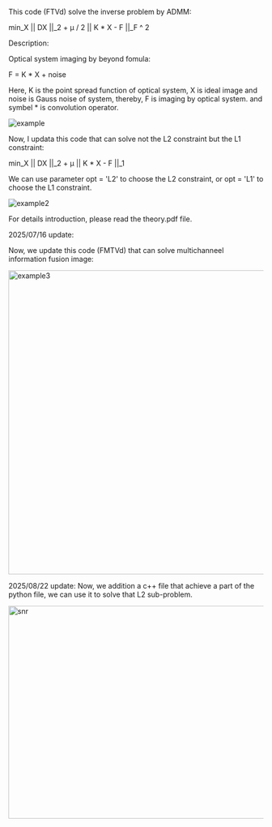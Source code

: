 This code (FTVd) solve the inverse problem by ADMM:

  min_X || DX ||_2 + μ / 2 || K * X - F ||_F ^ 2
  
Description:

  Optical system imaging by beyond fomula:
  
  F = K * X + noise
  
  Here, K is the point spread function of optical system, X is ideal image and noise is Gauss noise of system, thereby, F is imaging by optical system.
  and symbel * is convolution operator.
    
![example](https://github.com/user-attachments/assets/2c3ae67d-bd11-4176-bafd-5b21748f8b5b)

Now, I updata this code that can solve not the L2 constraint but the L1 constraint:

  min_X || DX ||_2 + μ || K * X - F ||_1

We can use parameter opt = 'L2'  to choose the L2 constraint, or opt = 'L1' to choose the L1 constraint.

![example2](https://github.com/user-attachments/assets/f7176ae3-96ad-4366-9401-5f18071e6188)

For details introduction, please read the theory.pdf file.

2025/07/16 update:

Now, we update this code (FMTVd) that can solve multichanneel information fusion image:

<img width="1200" height="600" alt="example3" src="https://github.com/user-attachments/assets/80fc5e82-09bf-46b6-a935-21546714fcb8" />

2025/08/22 update:
Now, we addition a c++ file that achieve a part of the python file, we can use it to solve that L2 sub-problem.

<img width="560" height="420" alt="snr" src="https://github.com/user-attachments/assets/6cad807c-75ee-49a7-934b-98e4e78eccd2" />

